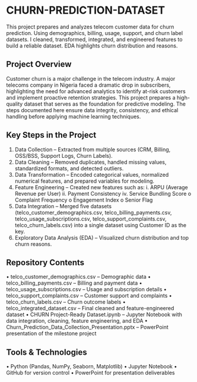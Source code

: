 # CHURN-PREDICTION-DATASET
This project prepares and analyzes telecom customer data for churn prediction. Using demographics, billing, usage, support, and churn label datasets. I cleaned, transformed, integrated, and engineered features to build a reliable dataset. EDA highlights churn distribution and reasons. 
##  Project Overview
Customer churn is a major challenge in the telecom industry. A major telecoms company in Nigeria faced a dramatic drop in subscribers, highlighting the need for advanced analytics to identify at-risk customers and implement proactive retention strategies.
This project prepares a high-quality dataset that serves as the foundation for predictive modeling. The steps documented here ensure data integrity, consistency, and ethical handling before applying machine learning techniques.
##  Key Steps in the Project
1.	Data Collection – Extracted from multiple sources (CRM, Billing, OSS/BSS, Support Logs, Churn Labels).
2.	Data Cleaning – Removed duplicates, handled missing values, standardized formats, and detected outliers.
3.	Data Transformation – Encoded categorical values, normalized numerical features, and prepared variables for modeling.
4.	Feature Engineering – Created new features such as:
i.	ARPU (Average Revenue per User)
ii.	Payment Consistency
iv.	Service Bundling Score
o	Complaint Frequency
o	Engagement Index
o	Senior Flag
5.	Data Integration – Merged five datasets (telco_customer_demographics.csv, telco_billing_payments.csv, telco_usage_subscriptions.csv, telco_support_complaints.csv, telco_churn_labels.csv) into a single dataset using Customer ID as the key.
6.	Exploratory Data Analysis (EDA) – Visualized churn distribution and top churn reasons.
##  Repository Contents
•	telco_customer_demographics.csv – Demographic data
•	telco_billing_payments.csv – Billing and payment data
•	telco_usage_subscriptions.csv – Usage and subscription details
•	telco_support_complaints.csv – Customer support and complaints
•	telco_churn_labels.csv – Churn outcome labels
•	telco_integrated_dataset.csv – Final cleaned and feature-engineered dataset
•	CHURN Project-Ready Dataset.ipynb – Jupyter Notebook with data integration, cleaning, feature engineering, and EDA
•	Churn_Prediction_Data_Collection_Presentation.pptx – PowerPoint presentation of the milestone project
## Tools & Technologies
•	Python (Pandas, NumPy, Seaborn, Matplotlib)
•	Jupyter Notebook
•	GitHub for version control
•	PowerPoint for presentation deliverables


